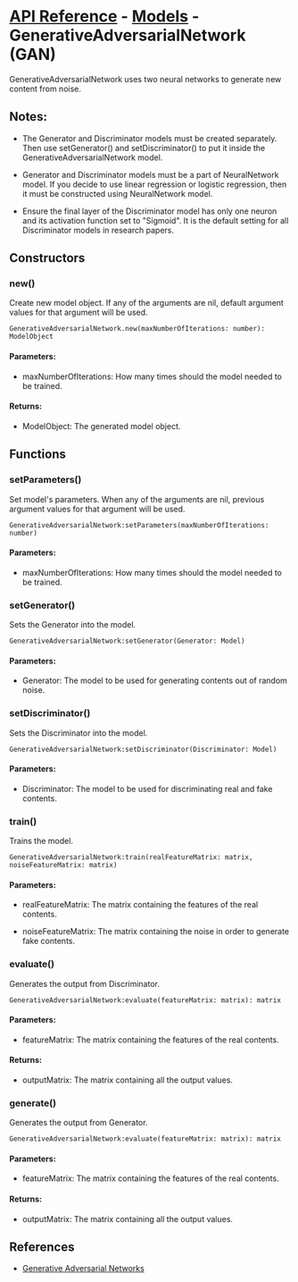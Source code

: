 # [API Reference](../../API.md) - [Models](../Models.md) - GenerativeAdversarialNetwork (GAN)

GenerativeAdversarialNetwork uses two neural networks to generate new content from noise.

## Notes:

* The Generator and Discriminator models must be created separately. Then use setGenerator() and setDiscriminator() to put it inside the GenerativeAdversarialNetwork model.

* Generator and Discriminator models must be a part of NeuralNetwork model. If you decide to use linear regression or logistic regression, then it must be constructed using NeuralNetwork model. 

* Ensure the final layer of the Discriminator model has only one neuron and its activation function set to "Sigmoid". It is the default setting for all Discriminator models in research papers.

## Constructors

### new()

Create new model object. If any of the arguments are nil, default argument values for that argument will be used.

```
GenerativeAdversarialNetwork.new(maxNumberOfIterations: number): ModelObject
```

#### Parameters:

* maxNumberOfIterations: How many times should the model needed to be trained.

#### Returns:

* ModelObject: The generated model object.

## Functions

### setParameters()

Set model's parameters. When any of the arguments are nil, previous argument values for that argument will be used.

```
GenerativeAdversarialNetwork:setParameters(maxNumberOfIterations: number)
```

#### Parameters:

* maxNumberOfIterations: How many times should the model needed to be trained.

### setGenerator()

Sets the Generator into the model. 

```
GenerativeAdversarialNetwork:setGenerator(Generator: Model)
```

#### Parameters:

* Generator: The model to be used for generating contents out of random noise.

### setDiscriminator()

Sets the Discriminator into the model. 

```
GenerativeAdversarialNetwork:setDiscriminator(Discriminator: Model)
```

#### Parameters:

* Discriminator: The model to be used for discriminating real and fake contents.

### train()

Trains the model.

```
GenerativeAdversarialNetwork:train(realFeatureMatrix: matrix, noiseFeatureMatrix: matrix)
```

#### Parameters:

* realFeatureMatrix: The matrix containing the features of the real contents.

* noiseFeatureMatrix: The matrix containing the noise in order to generate fake contents.

### evaluate()

Generates the output from Discriminator.

```
GenerativeAdversarialNetwork:evaluate(featureMatrix: matrix): matrix
```

#### Parameters:

* featureMatrix: The matrix containing the features of the real contents.

#### Returns:

* outputMatrix: The matrix containing all the output values.

### generate()

Generates the output from Generator.

```
GenerativeAdversarialNetwork:evaluate(featureMatrix: matrix): matrix
```

#### Parameters:

* featureMatrix: The matrix containing the features of the real contents.

#### Returns:

* outputMatrix: The matrix containing all the output values.

## References

* [Generative Adversarial Networks](https://arxiv.org/abs/1406.2661)
